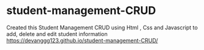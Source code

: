 # student-management-CRUD
Created this Student Management CRUD using Html , Css and Javascript to add, delete and edit student information
https://devanggg123.github.io/student-management-CRUD/
